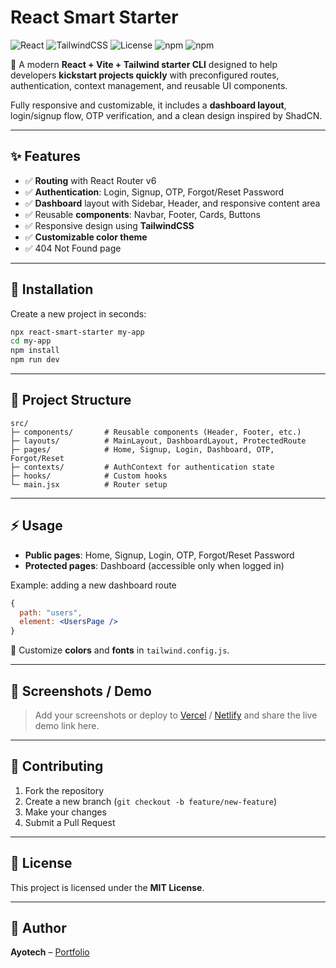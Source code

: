 # React Smart Starter

![React](https://img.shields.io/badge/React-18.0-blue?style=flat-square)
![TailwindCSS](https://img.shields.io/badge/TailwindCSS-3.0-green?style=flat-square)
![License](https://img.shields.io/badge/License-MIT-yellow?style=flat-square)
![npm](https://img.shields.io/npm/v/react-smart-starter?style=flat-square)
![npm](https://img.shields.io/npm/dt/react-smart-starter?style=flat-square)

🚀 A modern **React + Vite + Tailwind starter CLI** designed to help developers **kickstart projects quickly** with preconfigured routes, authentication, context management, and reusable UI components.

Fully responsive and customizable, it includes a **dashboard layout**, login/signup flow, OTP verification, and a clean design inspired by ShadCN.

---

## ✨ Features

* ✅ **Routing** with React Router v6
* ✅ **Authentication**: Login, Signup, OTP, Forgot/Reset Password
* ✅ **Dashboard** layout with Sidebar, Header, and responsive content area
* ✅ Reusable **components**: Navbar, Footer, Cards, Buttons
* ✅ Responsive design using **TailwindCSS**
* ✅ **Customizable color theme**
* ✅ 404 Not Found page

---

## 🚀 Installation

Create a new project in seconds:

```bash
npx react-smart-starter my-app
cd my-app
npm install
npm run dev
```

---

## 📂 Project Structure

```
src/
├─ components/       # Reusable components (Header, Footer, etc.)
├─ layouts/          # MainLayout, DashboardLayout, ProtectedRoute
├─ pages/            # Home, Signup, Login, Dashboard, OTP, Forgot/Reset
├─ contexts/         # AuthContext for authentication state
├─ hooks/            # Custom hooks
└─ main.jsx          # Router setup
```

---

## ⚡ Usage

* **Public pages**: Home, Signup, Login, OTP, Forgot/Reset Password  
* **Protected pages**: Dashboard (accessible only when logged in)  

Example: adding a new dashboard route  
```jsx
{
  path: "users",
  element: <UsersPage />
}
```

🎨 Customize **colors** and **fonts** in `tailwind.config.js`.

---

## 📸 Screenshots / Demo

> Add your screenshots or deploy to [Vercel](https://vercel.com) / [Netlify](https://netlify.com) and share the live demo link here.

---

## 🤝 Contributing

1. Fork the repository  
2. Create a new branch (`git checkout -b feature/new-feature`)  
3. Make your changes  
4. Submit a Pull Request  

---

## 📜 License

This project is licensed under the **MIT License**.

---

## 👤 Author

**Ayotech** – [Portfolio](https://portfolio-six-flax-15.vercel.app/)

